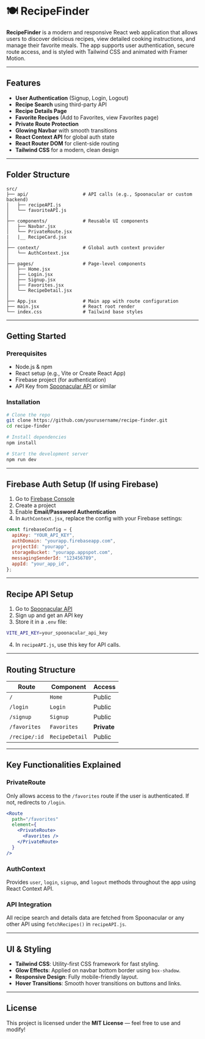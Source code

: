 
# 🍽️ RecipeFinder

**RecipeFinder** is a modern and responsive React web application that allows users to discover delicious recipes, view detailed cooking instructions, and manage their favorite meals. The app supports user authentication, secure route access, and is styled with Tailwind CSS and animated with Framer Motion.

---

## Features

- **User Authentication** (Signup, Login, Logout)
- **Recipe Search** using third-party API
- **Recipe Details Page**
- **Favorite Recipes** (Add to Favorites, view Favorites page)
- **Private Route Protection**
- **Glowing Navbar** with smooth transitions
- **React Context API** for global auth state
- **React Router DOM** for client-side routing
- **Tailwind CSS** for a modern, clean design

---

## Folder Structure

```
src/
├── api/                    # API calls (e.g., Spoonacular or custom backend)
│   ├── recipeAPI.js
│   └── favoriteAPI.js
│
├── components/             # Reusable UI components
│   ├── Navbar.jsx
│   └── PrivateRoute.jsx
|   |__ RecipeCard.jsx
│
├── context/                # Global auth context provider
│   └── AuthContext.jsx
│
├── pages/                  # Page-level components
│   ├── Home.jsx
│   ├── Login.jsx
│   ├── Signup.jsx
│   ├── Favorites.jsx
│   └── RecipeDetail.jsx
│
├── App.jsx                 # Main app with route configuration
├── main.jsx                # React root render
└── index.css               # Tailwind base styles
```

---

## Getting Started

### Prerequisites

- Node.js & npm
- React setup (e.g., Vite or Create React App)
- Firebase project (for authentication)
- API Key from [Spoonacular API](https://spoonacular.com/food-api) or similar

### Installation

```bash
# Clone the repo
git clone https://github.com/yourusername/recipe-finder.git
cd recipe-finder

# Install dependencies
npm install

# Start the development server
npm run dev
```

---

## Firebase Auth Setup (If using Firebase)

1. Go to [Firebase Console](https://console.firebase.google.com)
2. Create a project
3. Enable **Email/Password Authentication**
4. In `AuthContext.jsx`, replace the config with your Firebase settings:

```javascript
const firebaseConfig = {
  apiKey: "YOUR_API_KEY",
  authDomain: "yourapp.firebaseapp.com",
  projectId: "yourapp",
  storageBucket: "yourapp.appspot.com",
  messagingSenderId: "123456789",
  appId: "your_app_id",
};
```

---

## Recipe API Setup

1. Go to [Spoonacular API](https://spoonacular.com/food-api)
2. Sign up and get an API key
3. Store it in a `.env` file:

```bash
VITE_API_KEY=your_spoonacular_api_key
```

4. In `recipeAPI.js`, use this key for API calls.

---

## Routing Structure

| Route           | Component        | Access      |
|----------------|------------------|-------------|
| `/`            | `Home`           | Public      |
| `/login`       | `Login`          | Public      |
| `/signup`      | `Signup`         | Public      |
| `/favorites`   | `Favorites`      | **Private** |
| `/recipe/:id`  | `RecipeDetail`   | Public      |

---

## Key Functionalities Explained

### PrivateRoute

Only allows access to the `/favorites` route if the user is authenticated. If not, redirects to `/login`.

```jsx
<Route
  path="/favorites"
  element={
    <PrivateRoute>
      <Favorites />
    </PrivateRoute>
  }
/>
```

### AuthContext

Provides `user`, `login`, `signup`, and `logout` methods throughout the app using React Context API.

### API Integration

All recipe search and details data are fetched from Spoonacular or any other API using `fetchRecipes()` in `recipeAPI.js`.

---

## UI & Styling

- **Tailwind CSS**: Utility-first CSS framework for fast styling.
- **Glow Effects**: Applied on navbar bottom border using `box-shadow`.
- **Responsive Design**: Fully mobile-friendly layout.
- **Hover Transitions**: Smooth hover transitions on buttons and links.


---

## License

This project is licensed under the **MIT License** — feel free to use and modify!

